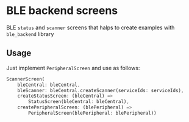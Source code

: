 # BLE backend screens

BLE `status` and `scanner` screens that halps to create examples with `ble_backend` library

## Usage
Just implement `PeripheralScreen` and use as follows:
```dart
ScannerScreen(
    bleCentral: bleCentral,
    bleScanner: bleCentral.createScanner(serviceIds: serviceIds),
    createStatusScreen: (bleCentral) =>
        StatusScreen(bleCentral: bleCentral),
    createPeripheralScreen: (blePeripheral) =>
        PeripheralScreen(blePeripheral: blePeripheral))
```